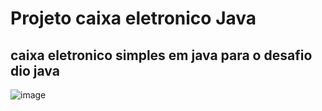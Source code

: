 # Projeto caixa eletronico Java 
## caixa eletronico simples em java para o desafio dio java 
![image](https://github.com/Ranierij/caixaEletronicoDIO/assets/95530644/b965d990-98a1-4bb8-aacc-92811175d510)

